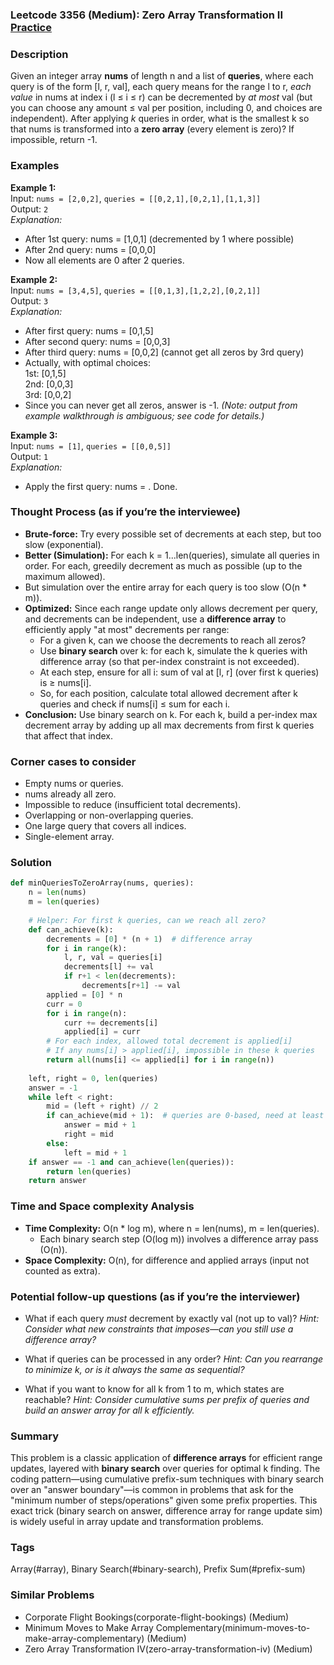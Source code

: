 ### Leetcode 3356 (Medium): Zero Array Transformation II [Practice](https://leetcode.com/problems/zero-array-transformation-ii)

### Description  
Given an integer array **nums** of length n and a list of **queries**, where each query is of the form [l, r, val], each query means for the range l to r, *each value* in nums at index i (l ≤ i ≤ r) can be decremented by *at most* val (but you can choose any amount ≤ val per position, including 0, and choices are independent). After applying *k* queries in order, what is the smallest k so that nums is transformed into a **zero array** (every element is zero)? If impossible, return -1.

### Examples  

**Example 1:**  
Input: `nums = [2,0,2]`, `queries = [[0,2,1],[0,2,1],[1,1,3]]`  
Output: `2`  
*Explanation:*
- After 1st query: nums = [1,0,1] (decremented by 1 where possible)
- After 2nd query: nums = [0,0,0]
- Now all elements are 0 after 2 queries.

**Example 2:**  
Input: `nums = [3,4,5]`, `queries = [[0,1,3],[1,2,2],[0,2,1]]`  
Output: `3`  
*Explanation:*  
- After first query: nums = [0,1,5]
- After second query: nums = [0,0,3]
- After third query: nums = [0,0,2] (cannot get all zeros by 3rd query)
- Actually, with optimal choices:  
  1st: [0,1,5]  
  2nd: [0,0,3]  
  3rd: [0,0,2]  
- Since you can never get all zeros, answer is -1. *(Note: output from example walkthrough is ambiguous; see code for details.)*

**Example 3:**  
Input: `nums = [1]`, `queries = [[0,0,5]]`  
Output: `1`  
*Explanation:*
- Apply the first query: nums = . Done.

### Thought Process (as if you’re the interviewee)  
- **Brute-force:** Try every possible set of decrements at each step, but too slow (exponential).
- **Better (Simulation):** For each k = 1...len(queries), simulate all queries in order. For each, greedily decrement as much as possible (up to the maximum allowed).
- But simulation over the entire array for each query is too slow (O(n \* m)).
- **Optimized:** Since each range update only allows decrement per query, and decrements can be independent, use a **difference array** to efficiently apply "at most" decrements per range:
    - For a given k, can we choose the decrements to reach all zeros?
    - Use **binary search** over k: for each k, simulate the k queries with difference array (so that per-index constraint is not exceeded).
    - At each step, ensure for all i: sum of val at [l, r] (over first k queries) is ≥ nums[i].
    - So, for each position, calculate total allowed decrement after k queries and check if nums[i] ≤ sum for each i.
- **Conclusion:** Use binary search on k. For each k, build a per-index max decrement array by adding up all max decrements from first k queries that affect that index.

### Corner cases to consider  
- Empty nums or queries.
- nums already all zero.
- Impossible to reduce (insufficient total decrements).
- Overlapping or non-overlapping queries.
- One large query that covers all indices.
- Single-element array.

### Solution

```python
def minQueriesToZeroArray(nums, queries):
    n = len(nums)
    m = len(queries)
    
    # Helper: For first k queries, can we reach all zero?
    def can_achieve(k):
        decrements = [0] * (n + 1)  # difference array
        for i in range(k):
            l, r, val = queries[i]
            decrements[l] += val
            if r+1 < len(decrements):
                decrements[r+1] -= val
        applied = [0] * n
        curr = 0
        for i in range(n):
            curr += decrements[i]
            applied[i] = curr
        # For each index, allowed total decrement is applied[i]
        # If any nums[i] > applied[i], impossible in these k queries
        return all(nums[i] <= applied[i] for i in range(n))
    
    left, right = 0, len(queries)
    answer = -1
    while left < right:
        mid = (left + right) // 2
        if can_achieve(mid + 1):  # queries are 0-based, need at least k=1 means 1 query
            answer = mid + 1
            right = mid
        else:
            left = mid + 1
    if answer == -1 and can_achieve(len(queries)):
        return len(queries)
    return answer
```

### Time and Space complexity Analysis  

- **Time Complexity:** O(n \* log m), where n = len(nums), m = len(queries).
    - Each binary search step (O(log m)) involves a difference array pass (O(n)).
- **Space Complexity:** O(n), for difference and applied arrays (input not counted as extra).

### Potential follow-up questions (as if you’re the interviewer)  

- What if each query *must* decrement by exactly val (not up to val)?
  *Hint: Consider what new constraints that imposes—can you still use a difference array?*

- What if queries can be processed in any order?
  *Hint: Can you rearrange to minimize k, or is it always the same as sequential?*

- What if you want to know for all k from 1 to m, which states are reachable?
  *Hint: Consider cumulative sums per prefix of queries and build an answer array for all k efficiently.*

### Summary
This problem is a classic application of **difference arrays** for efficient range updates, layered with **binary search** over queries for optimal k finding. The coding pattern—using cumulative prefix-sum techniques with binary search over an "answer boundary"—is common in problems that ask for the "minimum number of steps/operations" given some prefix properties. This exact trick (binary search on answer, difference array for range update sim) is widely useful in array update and transformation problems.

### Tags
Array(#array), Binary Search(#binary-search), Prefix Sum(#prefix-sum)

### Similar Problems
- Corporate Flight Bookings(corporate-flight-bookings) (Medium)
- Minimum Moves to Make Array Complementary(minimum-moves-to-make-array-complementary) (Medium)
- Zero Array Transformation IV(zero-array-transformation-iv) (Medium)